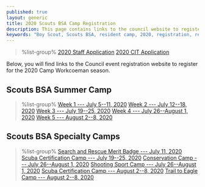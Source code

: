 ```yaml
---
published: true
layout: generic
title: 2020 Scouts BSA Camp Registration
description: This page contains links to the council website to register for the 2020 Camp Workcoeman season.
keywords: "Boy Scout, Scouts BSA, resident camp, 2020, registration, reservation"
---
```


> %list-group%
> <a href="https://forms.gle/WCqPNrkxF51FqJJw6" class="list-group-item">2020 Staff Application</a>
> <a href="https://forms.gle/3h7AZakQRLbFXhrX6" class="list-group-item">2020 CIT Application</a>

Below, you will find links to the Council event registration website to register for the 2020 Camp Workcoeman season.

## Scouts BSA Summer Camp

> %list-group%
> <a href="https://scoutingevent.com/066-2020Workcoeman" class="list-group-item">Week 1 --- July 5--11, 2020</a>
> <a href="https://scoutingevent.com/066-2020Workcoeman" class="list-group-item">Week 2 --- July 12--18, 2020</a>
> <a href="https://scoutingevent.com/066-2020Workcoeman" class="list-group-item">Week 3 --- July 19--25, 2020</a>
> <a href="https://scoutingevent.com/066-2020Workcoeman" class="list-group-item">Week 4 --- July 26--August 1, 2020</a>
> <a href="https://scoutingevent.com/066-2020Workcoeman" class="list-group-item">Week 5 --- August 2--8, 2020</a>

## Scouts BSA Specialty Camps

> %list-group%
> <a href="https://scoutingevent.com/066-34746" class="list-group-item">Search and Rescue Merit Badge --- July 11, 2020</a>
> <a href="https://scoutingevent.com/066-34746" class="list-group-item">Scuba Certification Camp --- July 19--25, 2020</a>
> <a href="https://scoutingevent.com/066-34746" class="list-group-item">Conservation Camp --- July 26--August 1, 2020</a>
> <a href="https://scoutingevent.com/066-34746" class="list-group-item">Shooting Sport Camp --- July 26--August 1, 2020</a>
> <a href="https://scoutingevent.com/066-34746" class="list-group-item">Scuba Certification Camp --- August 2--8, 2020</a>
> <a href="https://scoutingevent.com/066-34746" class="list-group-item">Trail to Eagle Camp --- August 2--8, 2020</a>
